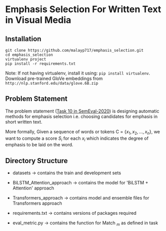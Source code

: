 # Emphasis Selection For Written Text in Visual Media

## Installation
```
git clone https://github.com/malayp717/emphasis_selection.git
cd emphasis_selection
virtualenv project
pip install -r requirements.txt
```

Note: If not having virtualenv, install it using: `pip install virtualenv`.
Download pre-trained GloVe embeddings from `http://nlp.stanford.edu/data/glove.6B.zip`

## Problem Statement
The problem statement ([Task 10 in SemEval-2020](https://competitions.codalab.org/competitions/20815)) is designing automatic methods for emphasis selection i.e. choosing candidates for emphasis in short written text.

More formally,
Given a sequence of words or tokens C = $\{ x_1, x_2, ..., x_n \}$, we want to compute a score $S_{i}$ for each $x_{i}$ which indicates the degree of emphasis to be laid on the word.

## Directory Structure
- datasets $\rightarrow$ contains the train and development sets

- BiLSTM_Attention_approach $\rightarrow$ contains the model for 'BiLSTM + Attention' approach

- Transformers_approach $\rightarrow$ contains model and ensemble files for Transformers approach

- requirements.txt $\rightarrow$ contains versions of packages required

- eval_metric.py $\rightarrow$ contains the function for Match $_{m}$ as defined in task
